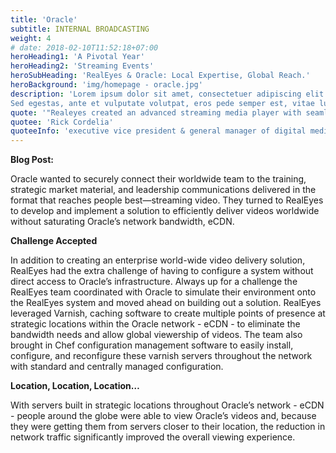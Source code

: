 ```yaml
---
title: 'Oracle'
subtitle: INTERNAL BROADCASTING
weight: 4
# date: 2018-02-10T11:52:18+07:00
heroHeading1: 'A Pivotal Year'
heroHeading2: 'Streaming Events'
heroSubHeading: 'RealEyes & Oracle: Local Expertise, Global Reach.'
heroBackground: 'img/homepage - oracle.jpg'
description: 'Lorem ipsum dolor sit amet, consectetuer adipiscing elit. Phasellus hendrerit. Pellentesque aliquet nibh nec urna. In nisi neque, aliquet vel, dapibus id, mattis vel, nisi. Sed pretium, ligula sollicitudin laoreet viverra, tortor libero sodales leo, eget blandit nunc tortor eu nibh. Nullam mollis. Ut justo. Suspendisse potenti.
Sed egestas, ante et vulputate volutpat, eros pede semper est, vitae luctus metus libero eu augue. Morbi purus libero, faucibus adipiscing, commodo quis, gravida id, est. Sed lectus. Praesent elementum hendrerit tortor. Sed semper lorem at felis. Vestibulum volutpat, lacus a ultrices sagittis, mi neque euismod dui, eu pulvinar nunc sapien ornare nisl. Phasellus pede arcu, dapibus eu, fermentum et, dapibus sed, urna.'
quote: '"Realeyes created an advanced streaming media player with seamless clientside ad stitching for desktop and mobile web, worked as a trusted and valued partner to determine the best format and test multiple levels of redundancy, failover architecture and delivery."'
quotee: 'Rick Cordelia'
quoteeInfo: 'executive vice president & general manager of digital media, NBC Sports Group'
---
```


**Blog Post:**

Oracle wanted to securely connect their worldwide team to the training, strategic market material, and leadership communications delivered in the format that reaches people best—streaming video. They turned to RealEyes to develop and implement a solution to efficiently deliver videos worldwide without saturating Oracle’s network bandwidth, eCDN.

**Challenge Accepted**

In addition to creating an enterprise world-wide video delivery solution, RealEyes had the extra challenge of having to configure a system without direct access to Oracle’s infrastructure. Always up for a challenge the RealEyes team coordinated with Oracle to simulate their environment onto the RealEyes system and moved ahead on building out a solution. RealEyes leveraged Varnish, caching software to create multiple points of presence at strategic locations within the Oracle network - eCDN - to eliminate the bandwidth needs and allow global viewership of videos. The team also brought in Chef configuration management software to easily install, configure, and reconfigure these varnish servers throughout the network with standard and centrally managed configuration. 

**Location, Location, Location…**

With servers built in strategic locations throughout Oracle’s network - eCDN - people around the globe were able to view Oracle’s videos and, because they were getting them from servers closer to their location, the reduction in network traffic significantly improved the overall viewing experience.
